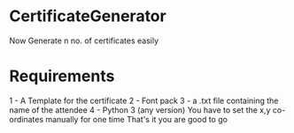 # CertificateGenerator
Now Generate n no. of certificates easily
# Requirements
1 - A Template for the certificate
2 - Font pack 
3 - a .txt file containing the name of the attendee 
4 - Python 3 (any version) 
You have to set the x,y co-ordinates manually for one time 
That's it you are good to go 

